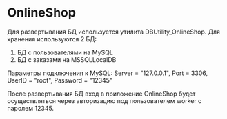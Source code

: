 # OnlineShop
Для развертывания БД используется утилита DBUtility_OnlineShop.
Для хранения используются 2 БД: 
1. БД с пользователями на MySQL
2. БД с заказами на MSSQLLocalDB

Параметры подключения к MySQL: Server = "127.0.0.1",
							   Port = 3306,
							   UserID = "root",
							   Password = "12345"

После развертывания БД вход в приложение OnlineShop будет осуществляться через авторизацию под пользователем worker c паролем 12345. 